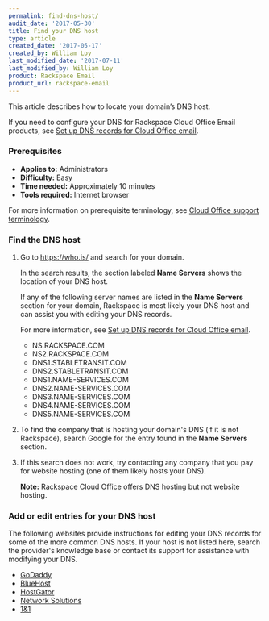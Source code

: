```yaml
---
permalink: find-dns-host/
audit_date: '2017-05-30'
title: Find your DNS host
type: article
created_date: '2017-05-17'
created_by: William Loy
last_modified_date: '2017-07-11'
last_modified_by: William Loy
product: Rackspace Email
product_url: rackspace-email
---
```


This article describes how to locate your domain’s DNS host.

If you need to configure your DNS for Rackspace Cloud Office Email products, see [Set up DNS records for Cloud Office email](/how-to/set-up-dns-records-for-cloud-office-email).

### Prerequisites

- **Applies to:** Administrators
- **Difficulty:** Easy
- **Time needed:** Approximately 10 minutes
- **Tools required:** Internet browser

For more information on prerequisite terminology, see [Cloud Office support terminology](/how-to/cloud-office-support-terminology).

### Find the DNS host

1. Go to <https://who.is/> and search for your domain.

   In the search results, the section labeled **Name Servers** shows the location of your DNS host.

   If any of the following server names are listed in the **Name Servers** section for your domain, Rackspace is most likely your DNS host and can assist you with editing your DNS records.

   For more information, see [Set up DNS records for Cloud Office email](/how-to/set-up-dns-records-for-cloud-office-email).

   - NS.RACKSPACE.COM
   - NS2.RACKSPACE.COM
   - DNS1.STABLETRANSIT.COM
   - DNS2.STABLETRANSIT.COM
   - DNS1.NAME-SERVICES.COM
   - DNS2.NAME-SERVICES.COM
   - DNS3.NAME-SERVICES.COM
   - DNS4.NAME-SERVICES.COM
   - DNS5.NAME-SERVICES.COM

2.	To find the company that is hosting your domain's DNS (if it is not Rackspace), search Google for the entry found in the **Name Servers** section.

3. If this search does not work, try contacting any company that you pay for website hosting (one of them likely hosts your DNS).

   **Note:** Rackspace Cloud Office offers DNS hosting but not website hosting.

### Add or edit entries for your DNS host

The following websites provide instructions for editing your DNS records for some of the more common DNS hosts. If your host is not listed here, search the provider's knowledge base or contact its support for assistance with modifying your DNS.

- [GoDaddy](https://www.godaddy.com/help/manage-dns-680)
- [BlueHost](https://my.bluehost.com/cgi/help/559)
- [HostGator](http://support.hostgator.com/articles/changing-dns-records)
- [Network Solutions](http://www.networksolutions.com/support/how-to-manage-advanced-dns-records/)
- [1&1](https://help.1and1.com/domains-c36931/manage-domains-c79822/dns-c37586)
